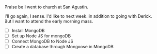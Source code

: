
Praise be I went to church at San Agustin. 

I'll go again, I sense. I'd like to next week. in addition to going with Derick. But I want to attend the early morning mass.



- [ ] Install MongoDB
- [ ] Set up Node JS for mongoDB
- [ ] Connect MongoDB to Node JS
- [ ] Create a database through Mongoose in MongoDB
